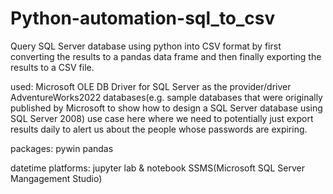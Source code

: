 # Python-automation-sql_to_csv

Query SQL  Server database using python into CSV format by first converting the results to a pandas data frame and then finally exporting the results to a CSV file.

used:
Microsoft OLE DB Driver for SQL Server as the provider/driver
AdventureWorks2022 databases(e.g. sample databases that were originally published by Microsoft to show how to design a SQL Server database using SQL Server 2008) use case here where we need to potentially just export results daily to alert us about the people whose passwords are expiring.

packages:
pywin
pandas

datetime
platforms:
jupyter lab & notebook
SSMS(Microsoft SQL Server Mangagement Studio)



